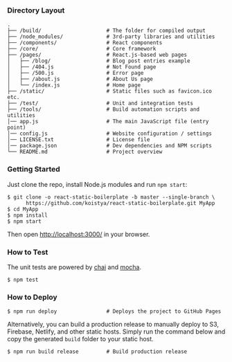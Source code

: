 ### Directory Layout

```
.
├── /build/                     # The folder for compiled output
├── /node_modules/              # 3rd-party libraries and utilities
├── /components/                # React components
├── /core/                      # Core framework
├── /pages/                     # React.js-based web pages
│   ├── /blog/                  # Blog post entries example
│   ├── /404.js                 # Not Found page
│   ├── /500.js                 # Error page
│   ├── /about.js               # About Us page
│   └── /index.js               # Home page
├── /static/                    # Static files such as favicon.ico etc.
├── /test/                      # Unit and integration tests
├── /tools/                     # Build automation scripts and utilities
│── app.js                      # The main JavaScript file (entry point)
│── config.js                   # Website configuration / settings
│── LICENSE.txt                 # License file
│── package.json                # Dev dependencies and NPM scripts
└── README.md                   # Project overview
```

### Getting Started

Just clone the repo, install Node.js modules and run `npm start`:

```
$ git clone -o react-static-boilerplate -b master --single-branch \
      https://github.com/koistya/react-static-boilerplate.git MyApp
$ cd MyApp
$ npm install
$ npm start
```

Then open [http://localhost:3000/](http://localhost:3000/) in your browser.

### How to Test

The unit tests are powered by [chai](http://chaijs.com/) and [mocha](http://mochajs.org/).

```
$ npm test
```

### How to Deploy

```shell
$ npm run deploy                # Deploys the project to GitHub Pages
```

Alternatively, you can build a production release to manually deploy to S3, Firebase, Netlify, and other static hosts. Simply run the command below and copy the generated `build` folder to your static host.

```shell
$ npm run build release         # Build production release 
```
